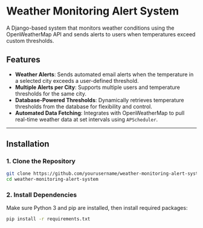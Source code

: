 # Weather Monitoring Alert System

A Django-based system that monitors weather conditions using the OpenWeatherMap API and sends alerts to users when temperatures exceed custom thresholds.

## Features

- **Weather Alerts**: Sends automated email alerts when the temperature in a selected city exceeds a user-defined threshold.
- **Multiple Alerts per City**: Supports multiple users and temperature thresholds for the same city.
- **Database-Powered Thresholds**: Dynamically retrieves temperature thresholds from the database for flexibility and control.
- **Automated Data Fetching**: Integrates with OpenWeatherMap to pull real-time weather data at set intervals using `APScheduler`.

---

## Installation

### 1. Clone the Repository

```bash
git clone https://github.com/yourusername/weather-monitoring-alert-system.git
cd weather-monitoring-alert-system
```

### 2. Install Dependencies

Make sure Python 3 and pip are installed, then install required packages:

```bash
pip install -r requirements.txt
```

